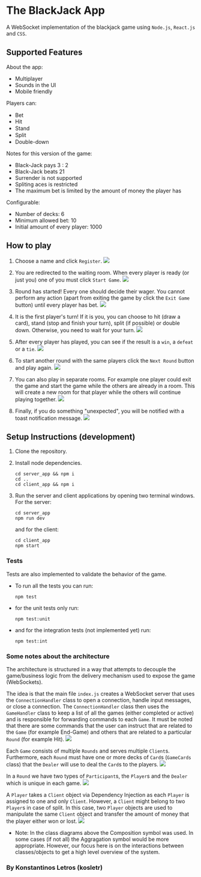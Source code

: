 # The BlackJack App

A WebSocket implementation of the blackjack game using `Node.js`, `React.js` and `CSS`.
## Supported Features

About the app:
- Multiplayer
- Sounds in the UI
- Mobile friendly

Players can:
 - Bet <img src="client_app/src/assets/images/bet.png" width="15"/>
 - Hit <img src="client_app/src/assets/images/hit.png" width="10"/>
 - Stand <img src="client_app/src/assets/images/stand.png" width="15"/>
 - Split <img src="client_app/src/assets/images/split.png" width="15"/>
 - Double-down <img src="client_app/src/assets/images/doubledown.png" width="15"/>

Notes for this version of the game:
 - Black-Jack pays 3 : 2
 - Black-Jack beats 21
 - Surrender is not supported
 - Spliting aces is restricted
 - The maximum bet is limited by the amount of money the player has

 Configurable:
 -  Number of decks: 6
 -  Minimum allowed bet: 10
 -  Initial amount of every player: 1000

## How to play

1. Choose a name and click `Register`. 
![](screenshots/register_page.png)

2. You are redirected to the waiting room. When every player is ready (or just you) one of you must click `Start Game`.
![](screenshots/start_game.png)

3. Round has started! Every one should decide their wager. You cannot perform any action (apart from exiting the game by click the `Exit Game` button) until every player has bet.
![](screenshots/three_players.png)

4. It is the first player's turn! If it is you, you can choose to hit (draw a card), stand (stop and finish your turn), split (if possible) or double down. Otherwise, you need to wait for your turn.
![](screenshots/first_player.png)

5. After every player has played, you can see if the result is a `win`, a `defeat` or a `tie`.
![](screenshots/defeat.png)

6. To start another round with the same players click the `Next Round` button and play again.
![](screenshots/win.png)

7. You can also play in separate rooms. For example one player could exit the game and start the game while the others are already in a room. This will create a new room for that player while the others will continue playing together.
 ![](screenshots/two_rooms.png)

8. Finally, if you do something "unexpected", you will be notified with a toast notification message.
![](screenshots/wrong_bet.png)

## Setup Instructions (development)

1. Clone the repository.
2. Install node dependencies.

    ```
    cd server_app && npm i
    cd ..
    cd client_app && npm i 
    ```

3. Run the server and client applications by opening two terminal windows. For the server:
    ```
    cd server_app
    npm run dev
    ```
    and for the client:
    ```
    cd client_app
    npm start
    ```
### Tests

Tests are also implemented to validate the behavior of the game.

- To run all the tests you can run:

    ```
    npm test
    ```

 - for the unit tests only run:
    
    ```
    npm test:unit
    ```
-  and for the integration tests (not implemented yet) run:
    ```
    npm test:int
    ```

### Some notes about the architecture

The architecture is structured in a way that attempts to decouple the game/business logic from the delivery mechanism used to expose the game (WebSockets).

The idea is that the main file `index.js` creates a WebSocket server that uses the `ConnectionHandler` class to open a connection, handle input messages, or close a connection. The `ConnectionHandler` class then uses the `GameHandler` class to keep a list of all the games (either completed or active) and is responsible for forwarding commands to each `Game`. It must be noted that there are some commands that the user can instruct that are related to the `Game` (for example End-Game) and others that are related to a particular `Round` (for example Hit).
![](notes/server.png)

Each `Game` consists of multiple `Rounds` and serves multiple `Client`s. Furthermore, each `Round` must have one or more decks of `Card`s (`GameCards` class) that the `Dealer` will use to deal the `Card`s to the players.
![](notes/game.png)

In a `Round` we have two types of `Participant`s, the `Player`s and the `Dealer` which is unique in each game.
![](notes/participant.png)

 A `Player` takes a `Client` object via Dependency Injection as each `Player` is assigned to one and only `Client`. However, a `Client` might belong to two `Player`s in case of split. In this case, two `Player` objects are used to manipulate the same `Client` object and transfer the amount of money that the player either won or lost.
 ![](notes/client.png)

* Note: In the class diagrams above the Composition symbol was used. In some cases (if not all) the Aggragation symbol would be more appropriate. However, our focus here is on the interactions between classes/objects to get a high level overview of the system.

 ### By Konstantinos Letros (kosletr)